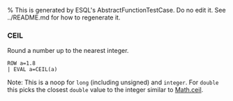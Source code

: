 % This is generated by ESQL's AbstractFunctionTestCase. Do no edit it. See ../README.md for how to regenerate it.

### CEIL
Round a number up to the nearest integer.

```esql
ROW a=1.8
| EVAL a=CEIL(a)
```
Note: This is a noop for `long` (including unsigned) and `integer`. For `double` this picks the closest `double` value to the integer similar to [Math.ceil](https://docs.oracle.com/en/java/javase/11/docs/api/java.base/java/lang/Math.html#ceil(double)).
